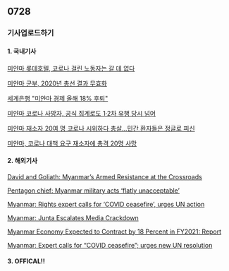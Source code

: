 ## 0728
### 기사업로드하기
#### 1. 국내기사

[미얀마 롯데호텔, 코로나 걸린 노동자는 갈 데 없다](https://m.khan.co.kr/view.html?art_id=202107271549001#c2b)

[미얀마 군부, 2020년 총선 결과 무효화](https://www.voakorea.com/world/asia/myanmar-election-1)

[세계은행 "미얀마 경제 올해 18% 후퇴"](https://www.voakorea.com/world/asia/world-bank-myanmar-economy-shrinks)

[미얀마 코로나 사망자, 공식 집계로도 1·2차 유행 당시 넘어](https://www.mk.co.kr/news/world/view/2021/07/722586/)

[미얀마 재소자 20여 명 코로나 시위하다 총살...민간 환자들은 정글로 피신](https://www.ytn.co.kr/_ln/0104_202107270023287520)

[미얀마, 코로나 대책 요구 재소자에 총격 20명 사망](https://www.donga.com/news/Inter/article/all/20210727/108176071/1)

>

#### 2. 해외기사

[David and Goliath: Myanmar’s Armed Resistance at the Crossroads](https://thediplomat.com/2021/07/david-and-goliath-myanmars-armed-resistance-at-the-crossroads/)

[Pentagon chief: Myanmar military acts ‘flatly unacceptable’](https://apnews.com/article/business-myanmar-global-trade-e492010c719dd6713669affd38cc819a)

[Myanmar: Rights expert calls for ‘COVID ceasefire’, urges UN action](https://news.un.org/en/story/2021/07/1096492)

[Myanmar: Junta Escalates Media Crackdown](https://www.hrw.org/news/2021/07/27/myanmar-junta-escalates-media-crackdown)

[Myanmar Economy Expected to Contract by 18 Percent in FY2021: Report](https://www.worldbank.org/en/news/press-release/2021/07/23/myanmar-economy-expected-to-contract-by-18-percent-in-fy2021-report)

[Myanmar: Expert calls for “COVID ceasefire”; urges new UN resolution](https://reliefweb.int/report/myanmar/myanmar-expert-calls-covid-ceasefire-urges-new-un-resolution)

>

#### 3. OFFICAL!!

[]()

[]()